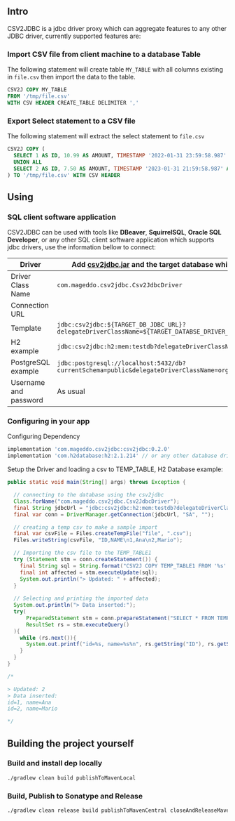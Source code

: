 ## Intro
CSV2JDBC is a jdbc driver proxy which can aggregate features to any other JDBC driver,
currently supported features are:

### Import CSV file from client machine to a database Table
The following statement will create table `MY_TABLE` with all columns existing in `file.csv` then import 
the data to the table.
```sql
CSV2J COPY MY_TABLE 
FROM '/tmp/file.csv' 
WITH CSV HEADER CREATE_TABLE DELIMITER ','
```

### Export Select statement to a CSV file
The following statement will extract the select statement to  `file.csv` 
```sql
CSV2J COPY (
  SELECT 1 AS ID, 10.99 AS AMOUNT, TIMESTAMP '2022-01-31 23:59:58.987' AS DAT_CREATION
  UNION ALL
  SELECT 2 AS ID, 7.50 AS AMOUNT, TIMESTAMP '2023-01-31 21:59:58.987' AS DAT_CREATION
) TO '/tmp/file.csv' WITH CSV HEADER
```

## Using

### SQL client software application
CSV2JDBC can be used with tools like **DBeaver**, **SquirrelSQL**, **Oracle SQL Developer**,
or any other SQL client software application which supports jdbc drivers, use the information bellow to connect:

| Driver                 | Add [csv2jdbc.jar][1] and the target database which will be used                                         |
|------------------------|----------------------------------------------------------------------------------------------------------|
| Driver Class Name      | `com.mageddo.csv2jdbc.Csv2JdbcDriver`                                                                    |
| Connection URL         |                                                                                                          |
|     Template           | `jdbc:csv2jdbc:${TARGET_DB_JDBC_URL}?delegateDriverClassName=${TARGET_DATABSE_DRIVER_CLASS_NAME}`        |
|     H2 example         | `jdbc:csv2jdbc:h2:mem:testdb?delegateDriverClassName=org.h2.Driver`                                      |
|     PostgreSQL example | `jdbc:postgresql://localhost:5432/db?currentSchema=public&delegateDriverClassName=org.postgresql.Driver` |
| Username and password  | As usual                                                                                                 |

### Configuring in your app 

Configuring Dependency

```groovy
implementation 'com.mageddo.csv2jdbc:csv2jdbc:0.2.0'
implementation 'com.h2database:h2:2.1.214' // or any other database driver you want
```

Setup the Driver and loading a csv to TEMP_TABLE, H2 Database example:

```java
public static void main(String[] args) throws Exception {

  // connecting to the database using the csv2jdbc
  Class.forName("com.mageddo.csv2jdbc.Csv2JdbcDriver");
  final String jdbcUrl = "jdbc:csv2jdbc:h2:mem:testdb?delegateDriverClassName=org.h2.Driver";
  final var conn = DriverManager.getConnection(jdbcUrl, "SA", "");

  // creating a temp csv to make a sample import
  final var csvFile = Files.createTempFile("file", ".csv");
  Files.writeString(csvFile, "ID,NAME\n1,Ana\n2,Mario");

  // Importing the csv file to the TEMP_TABLE1
  try (Statement stm = conn.createStatement()) {
    final String sql = String.format("CSV2J COPY TEMP_TABLE1 FROM '%s' WITH CSV HEADER CREATE_TABLE", csvFile);
    final int affected = stm.executeUpdate(sql);
    System.out.println("> Updated: " + affected);
  }
  
  // Selecting and printing the imported data
  System.out.println("> Data inserted:");
  try(
      PreparedStatement stm = conn.prepareStatement("SELECT * FROM TEMP_TABLE1");
      ResultSet rs = stm.executeQuery()
  ){
    while (rs.next()){
      System.out.printf("id=%s, name=%s%n", rs.getString("ID"), rs.getString("NAME"));
    }
  }
}

/*

> Updated: 2
> Data inserted:
id=1, name=Ana
id=2, name=Mario

*/
```


## Building the project yourself

### Build and install dep locally

```bash
./gradlew clean build publishToMavenLocal
```

### Build, Publish to Sonatype and Release

```bash
./gradlew clean release build publishToMavenCentral closeAndReleaseMavenCentralStagingRepository
```

[1]: https://oss.sonatype.org/service/local/repositories/releases/content/com/mageddo/csv2jdbc/csv2jdbc/0.2.0/csv2jdbc-0.2.0-all.jar
